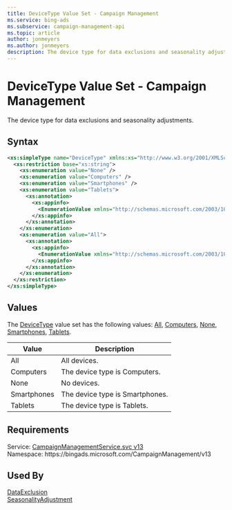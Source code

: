 ```yaml
---
title: DeviceType Value Set - Campaign Management
ms.service: bing-ads
ms.subservice: campaign-management-api
ms.topic: article
author: jonmeyers
ms.author: jonmeyers
description: The device type for data exclusions and seasonality adjustments.
---
```

# DeviceType Value Set - Campaign Management
The device type for data exclusions and seasonality adjustments.

## Syntax
```xml
<xs:simpleType name="DeviceType" xmlns:xs="http://www.w3.org/2001/XMLSchema">
  <xs:restriction base="xs:string">
    <xs:enumeration value="None" />
    <xs:enumeration value="Computers" />
    <xs:enumeration value="Smartphones" />
    <xs:enumeration value="Tablets">
      <xs:annotation>
        <xs:appinfo>
          <EnumerationValue xmlns="http://schemas.microsoft.com/2003/10/Serialization/">4</EnumerationValue>
        </xs:appinfo>
      </xs:annotation>
    </xs:enumeration>
    <xs:enumeration value="All">
      <xs:annotation>
        <xs:appinfo>
          <EnumerationValue xmlns="http://schemas.microsoft.com/2003/10/Serialization/">7</EnumerationValue>
        </xs:appinfo>
      </xs:annotation>
    </xs:enumeration>
  </xs:restriction>
</xs:simpleType>
```

## <a name="values"></a>Values

The [DeviceType](devicetype.md) value set has the following values: [All](#all), [Computers](#computers), [None](#none), [Smartphones](#smartphones), [Tablets](#tablets).

|Value|Description|
|-----------|---------------|
|<a name="all"></a>All|All devices.|
|<a name="computers"></a>Computers|The device type is Computers.|
|<a name="none"></a>None|No devices.|
|<a name="smartphones"></a>Smartphones|The device type is Smartphones.|
|<a name="tablets"></a>Tablets|The device type is Tablets.|

## Requirements
Service: [CampaignManagementService.svc v13](https://campaign.api.bingads.microsoft.com/Api/Advertiser/CampaignManagement/v13/CampaignManagementService.svc)  
Namespace: https\://bingads.microsoft.com/CampaignManagement/v13  

## Used By
[DataExclusion](dataexclusion.md)  
[SeasonalityAdjustment](seasonalityadjustment.md)  

